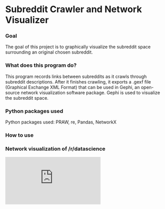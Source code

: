 # Subreddit Crawler and Network Visualizer

### Goal
The goal of this project is to graphically visualize the subreddit space surrounding an original chosen subreddit. 

### What does this program do?
This program records links between subreddits as it crawls through subreddit descriptions. After it finishes crawling, it exports a .gexf file (Graphical Exchange XML Format) that can be used in Gephi, an open-source network visualization software package. Gephi is used to visualize the subreddit space.

### Python packages used
Python packages used: PRAW, re, Pandas, NetworkX

### How to use


### Network visualization of /r/datascience
![1000 subreddits surrounding /r/datascience](https://raw.githubusercontent.com/vincentxl/RedditCrawler/master/datascience.pdf)
